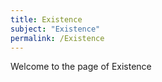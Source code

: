 ```yaml
---
title: Existence
subject: "Existence"
permalink: /Existence
---
```


Welcome to the page of Existence
